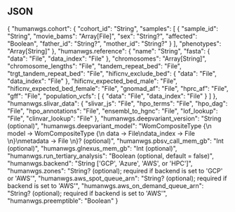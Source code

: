 ## JSON
{
  "humanwgs.cohort": {
    "cohort_id": "String",
    "samples": [
      {
        "sample_id": "String",
        "movie_bams": "Array[File]",
        "sex": "String?",
        "affected": "Boolean",
        "father_id": "String?",
        "mother_id": "String?"
      }
    ],
    "phenotypes": "Array[String]"
  },
  "humanwgs.reference": {
    "name": "String",
    "fasta": {
      "data": "File",
      "data_index": "File"
    },
    "chromosomes": "Array[String]",
    "chromosome_lengths": "File",
    "tandem_repeat_bed": "File",
    "trgt_tandem_repeat_bed": "File",
    "hificnv_exclude_bed": {
        "data": "File",
        "data_index": "File"
      },
    "hificnv_expected_bed_male": "File",
    "hificnv_expected_bed_female": "File",
    "gnomad_af": "File",
    "hprc_af": "File",
    "gff": "File",
    "population_vcfs": [
      {
        "data": "File",
        "data_index": "File"
      }
    ]
  },
  "humanwgs.slivar_data": {
    "slivar_js": "File",
    "hpo_terms": "File",
    "hpo_dag": "File",
    "hpo_annotations": "File",
    "ensembl_to_hgnc": "File",
    "lof_lookup": "File",
    "clinvar_lookup": "File"
  },
  "humanwgs.deepvariant_version": "String (optional)",
  "humanwgs.deepvariant_model": "WomCompositeType {\n model -> WomCompositeType {\n data -> File\ndata_index -> File \n}\nmetadata -> File \n}? (optional)",
  "humanwgs.pbsv_call_mem_gb": "Int (optional)",
  "humanwgs.glnexus_mem_gb": "Int (optional)",
  "humanwgs.run_tertiary_analysis": "Boolean (optional, default = false)",
  "humanwgs.backend": "String ['GCP', 'Azure', 'AWS', or 'HPC']",
  "humanwgs.zones": "String? (optional); required if backend is set to 'GCP' or 'AWS'",
  "humanwgs.aws_spot_queue_arn": "String? (optional); required if backend is set to 'AWS'",
  "humanwgs.aws_on_demand_queue_arn": "String? (optional); required if backend is set to 'AWS'",
  "humanwgs.preemptible": "Boolean"
}
